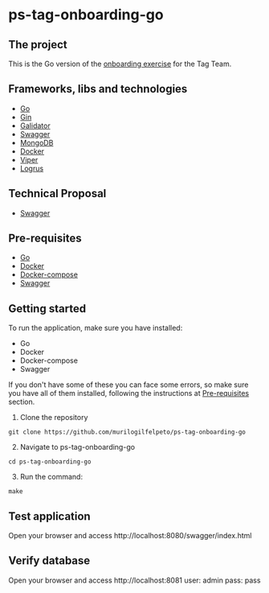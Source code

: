 # ps-tag-onboarding-go

## The project
This is the Go version of the [onboarding exercise](https://github.com/wexinc/ps-tag-onboarding) for the Tag Team.

## Frameworks, libs and technologies
- [Go](https://go.dev/)
- [Gin](https://github.com/gin-gonic/gin)
- [Galidator](https://github.com/golodash/galidator)
- [Swagger](https://github.com/swaggo/gin-swagger)
- [MongoDB](https://www.mongodb.com/)
- [Docker](https://www.docker.com/)
- [Viper](https://github.com/spf13/viper)
- [Logrus](https://github.com/Sirupsen/logrus)

## Technical Proposal
- [Swagger](https://docs.google.com/document/d/1K1WaCZhHi35BbvQ7UAGWOlJeGBoIlLVXpW7EQ8ryFdw/edit?usp=share_link)

## Pre-requisites
- [Go](https://golang.org/doc/install)
- [Docker](https://docs.docker.com/manuals/)
- [Docker-compose](https://docs.docker.com/compose/)
- [Swagger](https://github.com/swaggo/gin-swagger)

## Getting started
To run the application, make sure you have installed:
- Go
- Docker 
- Docker-compose
- Swagger

If you don't have some of these you can face some errors, so make sure you have all of them installed, following the instructions at [Pre-requisites](#pre-requisites) section.

1. Clone the repository
```shell
git clone https://github.com/murilogilfelpeto/ps-tag-onboarding-go
```

2. Navigate to ps-tag-onboarding-go
```shell
cd ps-tag-onboarding-go
```

3. Run the command:
```shell
make
```

## Test application
Open your browser and access http://localhost:8080/swagger/index.html

## Verify database
Open your browser and access http://localhost:8081
user: admin
pass: pass